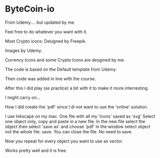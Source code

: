 # ByteCoin-io
From Udemy.... but updated by me


Feel free to do whatever you want with it.

Most Crypto icons: Designed by Freepik.

Images by Udemy.

Currency Icons and some Crypto Icons are desgined by me.

The code is based on the Default template from Udemy.

Then code was added in line with the course.

After this I did play (as practice)  a bit with it to make it more interresting.

I might carry on...

How I did create the 'pdf' since I di not want to use the 'online' solution.

I use Inkscape on my mac. 
One file with all my 'icons' saved as 'svg' 
Select one object only, copy and paste in a new file.
In the new file select the object then select 'save as' and choose 'pdf'
in the window select object not the whole file.
save.
You can close the file. No need to save.

Now you repeat for every object you want to use as vector.

Works pretty well and it is free.


